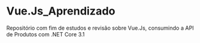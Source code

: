 # Vue.Js_Aprendizado
Repositório com fim de estudos e revisão sobre Vue.Js, consumindo a API de Produtos com .NET Core 3.1
